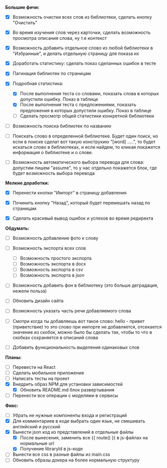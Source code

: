 **Большие фичи:**
- [x] Возможность очистки всех слов из библиотеки, сделать кнопку "Очистить"
- [x] Во время изучения слов через карточки, сделать возможность просмотра описания слова, ну т.е контекст
- [x] Возможность добавить отдельное слово из любой библиотеки в "Избранные", и делать отдельную страницу для показа их
- [x] Доработать статистику: сделать показ сделанных ошибок в тесте
- [x] Пагинация библиотек по страницам


- [x] Подробная статистика:
  - [x] После выполнения теста со словами, показать слова в которых допустили ошибку. Показ в таблице
  - [x] После выполнения теста с предложениями, показать предложения в которых допустили ошибку. Показ в таблице
  - [ ] Сделать просмотр общей статистики конкретной библиотеки
 
- [ ] Возможность поиска библиотек по названию
- [ ] Поискать слово в определенной библиотеке. Будет один поиск, но если в поиске сделат вот такую конструкию "[word] .....",
то будет искаться слово в библиотеках, и если найдем, то кликая покажется информация о библиотеке и о слове.
- [ ] Возможность автоматического выбора перевода для слова: допустим пишем "assume", то у нас отдельно покажется блок, где будет возможность
выбора перевода


**Мелкие доработки:**
- [x] Перенести кнопки "Импорт" в страницу добавления
- [x] Починить кнопку "Назад", который будет перемешать назад по страницам
- [x] Сделать красивый вывод ошибок и успехов во время редиректа


**Обдумать:**
- [ ] Возможность добавление фото к слову
- [ ] Возможность экспорта всех слов
  - [ ] Возможность простого экспорта
  - [ ] Возможность экспорта в docx
  - [ ] Возможность экспорта в csv
  - [ ] Возможность экспорта в json
- [ ] Возможность добавить фон в библиотеку (это больше деградация, нежели польза)
- [ ] Обновить дизайн сайта
- [ ] Возможность указать часть речи добавляемого слова
- [ ] Смотри когда ты добавляешь вот такое слово: hello - привет (приветствие) то это слово при импорте не добавляется,
      отсекается значение из скобок, можно было бы сделать так, чтобы то что в скобках сохраняется в описаний слова
- [ ] Добавить функциональность выделения одинаковых слов
 

**Планы:**
- [ ] Перевести на React
- [ ] Сделать мобильное приложение
- [ ] Написать тесты на проект
- [x] Внедрить образ NPM для установки зависимостей
  - [x] Обновить README.md блок развертывания
- [ ] Перенести все операции с моделями в сервисы

**Фикс:**
- [ ] Убрать не нужные компоненты входа и регистраций
- [x] Для комментариев в коде выбрать один язык, не смешивать английский и русский
- [x] Вынести json код из представлений в отдельные файлы
    - [x] После вынесения, заменить все {{ route() }} в js-файлах на нормальные url
    - [x] Получение libraryId в js-коде
- [ ] Вынести все css в разные файлы из main.css
- [ ] Обновить образы докера на более нормальную структуру
